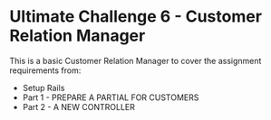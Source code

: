 # Ultimate Challenge 6 - Customer Relation Manager

This is a basic Customer Relation Manager to cover the assignment requirements from:
* Setup Rails
* Part 1 - PREPARE A PARTIAL FOR CUSTOMERS
* Part 2 - A NEW CONTROLLER
